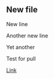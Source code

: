 ## New file

New line

Another new line 

Yet another

Test for pull

[Link](https://en.wikipedia.org/wiki/Copa_del_Rey)
